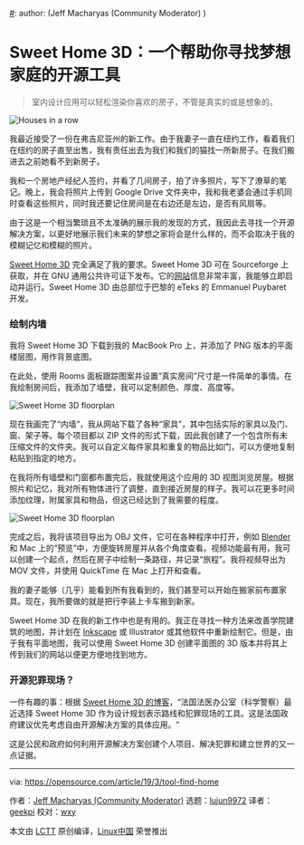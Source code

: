 [#]: collector: (lujun9972)
[#]: translator: (geekpi)
[#]: reviewer: (wxy)
[#]: publisher: ( )
[#]: url: ( )
[#]: subject: (Sweet Home 3D: An open source tool to help you decide on your dream home)
[#]: via: (https://opensource.com/article/19/3/tool-find-home)
[#]: author: (Jeff Macharyas (Community Moderator) )

Sweet Home 3D：一个帮助你寻找梦想家庭的开源工具
======

> 室内设计应用可以轻松渲染你喜欢的房子，不管是真实的或是想象的。

![Houses in a row][1]

我最近接受了一份在弗吉尼亚州的新工作。由于我妻子一直在纽约工作，看着我们在纽约的房子直至出售，我有责任出去为我们和我们的猫找一所新房子。在我们搬进去之前她看不到新房子。

我和一个房地产经纪人签约，并看了几间房子，拍了许多照片，写下了潦草的笔记。晚上，我会将照片上传到 Google Drive 文件夹中，我和我老婆会通过手机同时查看这些照片，同时我还要记住房间是在右边还是左边，是否有风扇等。

由于这是一个相当繁琐且不太准确的展示我的发现的方式，我因此去寻找一个开源解决方案，以更好地展示我们未来的梦想之家将会是什么样的，而不会取决于我的模糊记忆和模糊的照片。

[Sweet Home 3D][2] 完全满足了我的要求。Sweet Home 3D 可在 Sourceforge 上获取，并在 GNU 通用公共许可证下发布。它的[网站][3]信息非常丰富，我能够立即启动并运行。Sweet Home 3D 由总部位于巴黎的 eTeks 的 Emmanuel Puybaret 开发。

### 绘制内墙

我将 Sweet Home 3D 下载到我的 MacBook Pro 上，并添加了 PNG 版本的平面楼层图，用作背景底图。

在此处，使用 Rooms 面板跟踪图案并设置“真实房间”尺寸是一件简单的事情。在我绘制房间后，我添加了墙壁，我可以定制颜色、厚度、高度等。

![Sweet Home 3D floorplan][5]

现在我画完了“内墙”，我从网站下载了各种“家具”，其中包括实际的家具以及门、窗、架子等。每个项目都以 ZIP 文件的形式下载，因此我创建了一个包含所有未压缩文件的文件夹。我可以自定义每件家具和重复的物品比如门，可以方便地复制粘贴到指定的地方。

在我将所有墙壁和门窗都布置完后，我就使用这个应用的 3D 视图浏览房屋。根据照片和记忆，我对所有物体进行了调整，直到接近房屋的样子。我可以花更多时间添加纹理，附属家具和物品，但这已经达到了我需要的程度。

![Sweet Home 3D floorplan][7]

完成之后，我将该项目导出为 OBJ 文件，它可在各种程序中打开，例如 [Blender][8] 和 Mac 上的“预览”中，方便旋转房屋并从各个角度查看。视频功能最有用，我可以创建一个起点，然后在房子中绘制一条路径，并记录“旅程”。我将视频导出为 MOV 文件，并使用 QuickTime 在 Mac 上打开和查看。

我的妻子能够（几乎）能看到所有我看到的，我们甚至可以开始在搬家前布置家具。现在，我所要做的就是把行李装上卡车搬到新家。

Sweet Home 3D 在我的新工作中也是有用的。我正在寻找一种方法来改善学院建筑的地图，并计划在 [Inkscape][9] 或 Illustrator 或其他软件中重新绘制它。但是，由于我有平面地图，我可以使用 Sweet Home 3D 创建平面图的 3D 版本并将其上传到我们的网站以便更方便地找到地方。

### 开源犯罪现场？

一件有趣的事：根据 [Sweet Home 3D 的博客][10]，“法国法医办公室（科学警察）最近选择 Sweet Home 3D 作为设计规划表示路线和犯罪现场的工具。这是法国政府建议优先考虑自由开源解决方案的具体应用。“

这是公民和政府如何利用开源解决方案创建个人项目、解决犯罪和建立世界的又一点证据。

--------------------------------------------------------------------------------

via: https://opensource.com/article/19/3/tool-find-home

作者：[Jeff Macharyas (Community Moderator)][a]
选题：[lujun9972][b]
译者：[geekpi](https://github.com/geekpi)
校对：[wxy](https://github.com/wxy)

本文由 [LCTT](https://github.com/LCTT/TranslateProject) 原创编译，[Linux中国](https://linux.cn/) 荣誉推出

[a]: https://opensource.com/users/jeffmacharyas
[b]: https://github.com/lujun9972
[1]: https://opensource.com/sites/default/files/styles/image-full-size/public/lead-images/house_home_colors_live_building.jpg?itok=HLpsIfIL (Houses in a row)
[2]: https://sourceforge.net/projects/sweethome3d/
[3]: http://www.sweethome3d.com/
[4]: /file/426441
[5]: https://opensource.com/sites/default/files/uploads/virginia-house-create-screenshot.png (Sweet Home 3D floorplan)
[6]: /file/426451
[7]: https://opensource.com/sites/default/files/uploads/virginia-house-3d-screenshot.png (Sweet Home 3D floorplan)
[8]: https://opensource.com/article/18/5/blender-hotkey-cheat-sheet
[9]: https://opensource.com/article/19/1/inkscape-cheat-sheet
[10]: http://www.sweethome3d.com/blog/2018/12/10/customization_for_the_forensic_police.html
